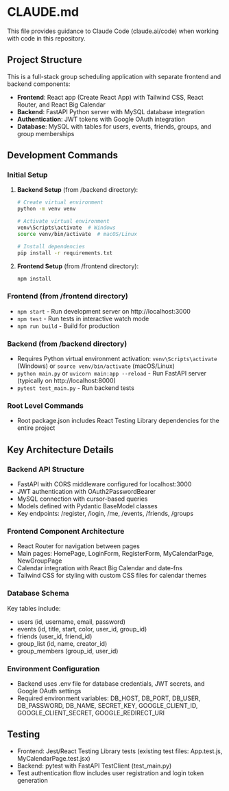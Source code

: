 # CLAUDE.md

This file provides guidance to Claude Code (claude.ai/code) when working with code in this repository.

## Project Structure

This is a full-stack group scheduling application with separate frontend and backend components:

- **Frontend**: React app (Create React App) with Tailwind CSS, React Router, and React Big Calendar
- **Backend**: FastAPI Python server with MySQL database integration
- **Authentication**: JWT tokens with Google OAuth integration
- **Database**: MySQL with tables for users, events, friends, groups, and group memberships

## Development Commands

### Initial Setup
1. **Backend Setup** (from /backend directory):
   ```bash
   # Create virtual environment
   python -m venv venv
   
   # Activate virtual environment
   venv\Scripts\activate  # Windows
   source venv/bin/activate  # macOS/Linux
   
   # Install dependencies
   pip install -r requirements.txt
   ```

2. **Frontend Setup** (from /frontend directory):
   ```bash
   npm install
   ```

### Frontend (from /frontend directory)
- `npm start` - Run development server on http://localhost:3000
- `npm test` - Run tests in interactive watch mode  
- `npm run build` - Build for production

### Backend (from /backend directory)
- Requires Python virtual environment activation: `venv\Scripts\activate` (Windows) or `source venv/bin/activate` (macOS/Linux)
- `python main.py` or `uvicorn main:app --reload` - Run FastAPI server (typically on http://localhost:8000)
- `pytest test_main.py` - Run backend tests

### Root Level Commands
- Root package.json includes React Testing Library dependencies for the entire project

## Key Architecture Details

### Backend API Structure
- FastAPI with CORS middleware configured for localhost:3000
- JWT authentication with OAuth2PasswordBearer
- MySQL connection with cursor-based queries
- Models defined with Pydantic BaseModel classes
- Key endpoints: /register, /login, /me, /events, /friends, /groups

### Frontend Component Architecture  
- React Router for navigation between pages
- Main pages: HomePage, LoginForm, RegisterForm, MyCalendarPage, NewGroupPage
- Calendar integration with React Big Calendar and date-fns
- Tailwind CSS for styling with custom CSS files for calendar themes

### Database Schema
Key tables include:
- users (id, username, email, password)
- events (id, title, start, color, user_id, group_id)
- friends (user_id, friend_id)
- group_list (id, name, creator_id)
- group_members (group_id, user_id)

### Environment Configuration
- Backend uses .env file for database credentials, JWT secrets, and Google OAuth settings
- Required environment variables: DB_HOST, DB_PORT, DB_USER, DB_PASSWORD, DB_NAME, SECRET_KEY, GOOGLE_CLIENT_ID, GOOGLE_CLIENT_SECRET, GOOGLE_REDIRECT_URI

## Testing
- Frontend: Jest/React Testing Library tests (existing test files: App.test.js, MyCalendarPage.test.jsx)
- Backend: pytest with FastAPI TestClient (test_main.py)
- Test authentication flow includes user registration and login token generation